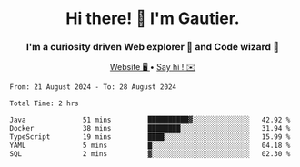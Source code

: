<h1 align="center">Hi there! 👋 I'm Gautier.</h1>
<h3 align="center">I'm a curiosity driven Web explorer 🚀 and Code wizard 🧙</h3>

<p align="center">
  <a href="https://xisabla.github.io/">Website 🖥️ </a> •
  <a href="mailto:xisabla.dev@gmail.com">Say hi ! ✉️</a>
</p>

<!--START_SECTION:waka-->

```txt
From: 21 August 2024 - To: 28 August 2024

Total Time: 2 hrs

Java              51 mins         ██████████▓░░░░░░░░░░░░░░   42.92 %
Docker            38 mins         ████████░░░░░░░░░░░░░░░░░   31.94 %
TypeScript        19 mins         ████░░░░░░░░░░░░░░░░░░░░░   15.99 %
YAML              5 mins          █░░░░░░░░░░░░░░░░░░░░░░░░   04.18 %
SQL               2 mins          ▓░░░░░░░░░░░░░░░░░░░░░░░░   02.30 %
```

<!--END_SECTION:waka-->
